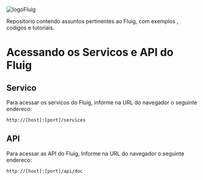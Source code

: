 ![logoFluig](https://github.com/robertoShimokawa/Fluig/blob/master/images/fluig-logo.png)

Repositorio contendo assuntos pertinentes ao Fluig, com exemplos , codigos e tutoriais.

# Acessando os Servicos e API do Fluig
## Servico
Para acessar os servicos do Fluig, informe na URL do navegador o seguinte endereco:
```
http://[host]:[port]/services
```

## API
Para acessar as API do Fluig, Informe na URL do navegador o seguinte endereco:
```
http://[host]:[port]/api/doc
```
